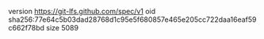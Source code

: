 version https://git-lfs.github.com/spec/v1
oid sha256:77e64c5b03dad28768d1c95e5f680857e465e205cc722daa16eaf59c662f78bd
size 5089
